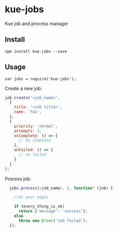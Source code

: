 
# kue-jobs
Kue job and process manager

## Install   
``` npm install kue-jobs --save ```

## Usage

``` var jobs = require('kue-jobs'); ```

Create a new job:

```js
job.create('<job_name>',
  {
    title: '<job title>',
    name: 'foo',
  },
  {
    priority: 'normal',
    attempts: 3,
    onComplete: () => {
      // on complete
    },
    onFailed: () => {
      // on failed
    }
  }
);
```

Process job:  

```js
  jobs.process(<job_name>, 5, function* (job) {

    //do your magic

    if (every_thing_is_ok)
      return {'message': 'success'};
    else
      throw new Error('Job failed');
  });
```
